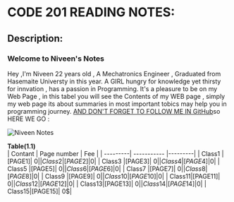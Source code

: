 # CODE 201 READING NOTES:
## Description: 
### Welcome to Niveen's Notes

Hey ,I'm Niveen 22 years old , A Mechatronics Engineer , Graduated from Hasemaite Universty in this year. A GIRL hungry for knowledge yet thirsty for innvation , has a passion in Programming. It's a pleasure to be on my Web Page , in this tabel you will see the Contents of my WEB page , simply my web page its about summaries in most important tobics may help you in programming journey. [AND DON'T FORGET TO FOLLOW ME IN GitHub](https://github.com/NiveenAlSmadi)so HERE WE GO :
   
![Niveen Notes](https://render.fineartamerica.com/images/images-profile-flow/400/images/artworkimages/mediumlarge/2/school-spiral-notebook-shelly-rasche.jpg)  


    
  **Table(1.1)**                 
| Contant | Page number  | Fee  |
| ---------| ----------- |---------|
|  Class1 | [PAGE1]| 0$|
|  Class2 |[PAGE2]|  0$|
|  Class3 |[PAGE3]|  0$| 
|  Class4 |[PAGE4]|  0$| 
|  Class5 |[PAGE5]|  0$| 
|  Class6 |[PAGE6]|  0$|
|  Class7 |[PAGE7]|  0$|
|  Class8 |[PAGE8]|  0$| 
|  Class9 |[PAGE9]|  0$| 
|  Class10|[PAGE10]| 0$| 
|  Class11|[PAGE11]| 0$|
|  Class12|[PAGE12]| 0$|
|  Class13|[PAGE13]| 0$| 
|  Class14|[PAGE14]| 0$| 
|  Class15|[PAGE15]| 0$| 



